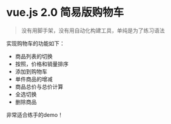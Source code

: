 # vue.js 2.0 简易版购物车

> 没有用脚手架，没有用自动化构建工具，单纯是为了练习语法

实现购物车的功能如下：

- 商品列表的切换
- 按照，价格和销量排序
- 添加到购物车
- 单件商品的增减
- 商品总价与总价计算
- 全选切换
- 删除商品

非常适合练手的demo！
